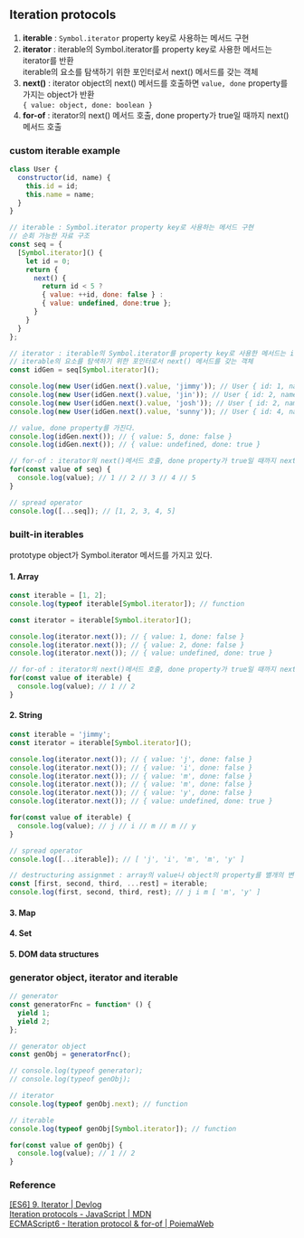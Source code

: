 ## Iteration protocols
1. **iterable** : `Symbol.iterator` property key로 사용하는 메서드 구현
2. **iterator** : iterable의 Symbol.iterator를 property key로 사용한 메서드는 iterator를 반환  
iterable의 요소를 탐색하기 위한 포인터로서 next() 메서드를 갖는 객체  
3. **next()** : iterator object의 next() 메서드를 호출하면 `value, done` property를 가지는 object가 반환  
`{ value: object, done: boolean }`
4. **for-of** : iterator의 next() 메서드 호출, done property가 true일 때까지 next() 메서드 호출

### custom iterable example
```js
class User {
  constructor(id, name) {
    this.id = id;
    this.name = name;
  }
}

// iterable : Symbol.iterator property key로 사용하는 메서드 구현
// 순회 가능한 자료 구조
const seq = {
  [Symbol.iterator]() {
    let id = 0;
    return {
      next() {
        return id < 5 ?
        { value: ++id, done: false } :
        { value: undefined, done:true };
      }
    }
  }
};

// iterator : iterable의 Symbol.iterator를 property key로 사용한 메서드는 iterator를 반환
// iterable의 요소를 탐색하기 위한 포인터로서 next() 메서드를 갖는 객체
const idGen = seq[Symbol.iterator]();

console.log(new User(idGen.next().value, 'jimmy')); // User { id: 1, name: 'jimmy' }
console.log(new User(idGen.next().value, 'jin')); // User { id: 2, name: 'jin' }
console.log(new User(idGen.next().value, 'josh')); // User { id: 2, name: 'jin' }
console.log(new User(idGen.next().value, 'sunny')); // User { id: 4, name: 'sunny' }

// value, done property를 가진다.
console.log(idGen.next()); // { value: 5, done: false }
console.log(idGen.next()); // { value: undefined, done: true }

// for-of : iterator의 next()메서드 호출, done property가 true일 때까지 next() 메서드 호출
for(const value of seq) {
  console.log(value); // 1 // 2 // 3 // 4 // 5
}

// spread operator
console.log([...seq]); // [1, 2, 3, 4, 5]
```

### built-in iterables
prototype object가 Symbol.iterator 메서드를 가지고 있다.

#### 1. Array
```js
const iterable = [1, 2];
console.log(typeof iterable[Symbol.iterator]); // function

const iterator = iterable[Symbol.iterator]();

console.log(iterator.next()); // { value: 1, done: false }
console.log(iterator.next()); // { value: 2, done: false }
console.log(iterator.next()); // { value: undefined, done: true }

// for-of : iterator의 next()메서드 호출, done property가 true일 때까지 next()호출
for(const value of iterable) {
  console.log(value); // 1 // 2
}
```
#### 2. String
```js
const iterable = 'jimmy';
const iterator = iterable[Symbol.iterator]();

console.log(iterator.next()); // { value: 'j', done: false }
console.log(iterator.next()); // { value: 'i', done: false }
console.log(iterator.next()); // { value: 'm', done: false }
console.log(iterator.next()); // { value: 'm', done: false }
console.log(iterator.next()); // { value: 'y', done: false }
console.log(iterator.next()); // { value: undefined, done: true }

for(const value of iterable) {
  console.log(value); // j // i // m // m // y
}

// spread operator
console.log([...iterable]); // [ 'j', 'i', 'm', 'm', 'y' ]

// destructuring assignmet : array의 value나 object의 property를 별개의 변수로 추출
const [first, second, third, ...rest] = iterable;
console.log(first, second, third, rest); // j i m [ 'm', 'y' ]
```
#### 3. Map
#### 4. Set
#### 5. DOM data structures

### generator object, iterator and iterable
```js
// generator
const generatorFnc = function* () {
  yield 1;
  yield 2;
};

// generator object
const genObj = generatorFnc();

// console.log(typeof generator);
// console.log(typeof genObj);

// iterator
console.log(typeof genObj.next); // function

// iterable
console.log(typeof genObj[Symbol.iterator]); // function

for(const value of genObj) {
  console.log(value); // 1 // 2
}
```
### Reference
[[ES6] 9. Iterator | Devlog](https://jaeyeophan.github.io/2017/04/21/ES6-9-Iterator/)  
[Iteration protocols - JavaScript | MDN](https://developer.mozilla.org/en-US/docs/Web/JavaScript/Reference/Iteration_protocols#iterator)  
[ECMAScript6 - Iteration protocol & for-of | PoiemaWeb](http://poiemaweb.com/es6-iteration-for-of)